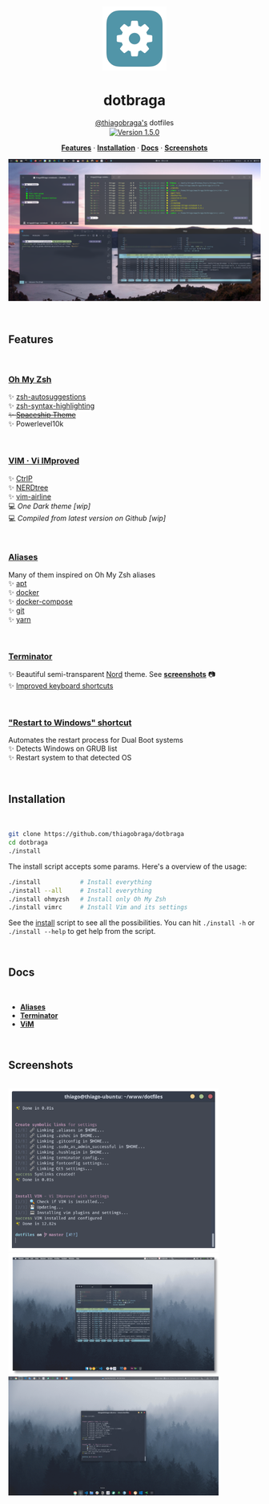 <p align="center">
  <img src="./images/icons/config-icon.png" width="128" />
</p>

<h1 align="center">dotbraga</h1>

<p align="center">
  <a href="https://github.com/thiagobraga">@thiagobraga's</a> dotfiles<br>
  <a href="https://raw.githubusercontent.com/thiagobraga/todoist-userstyles/master/theme.user.css"><img src="https://img.shields.io/badge/version-1.5.0-929faf.svg" align="center" alt="Version 1.5.0"></a>
</p>

<p align="center">
  <b><a href="#features">Features</a></b> ·
  <b><a href="#installation">Installation</a></b> ·
  <b><a href="#docs">Docs</a></b> ·
  <b><a href="#screenshots">Screenshots</a></b>
</p>

<p align="center">
  <img src="./images/screenshots/dotbraga_ubuntu_2022-08-31_00-30-57.png" width="600" />
</p>

<br>

## Features

<br>

### [Oh My Zsh](https://ohmyz.sh)  

✨ [zsh-autosuggestions](https://github.com/zsh-users/zsh-autosuggestions)  
✨ [zsh-syntax-highlighting](https://github.com/zsh-users/zsh-syntax-highlighting)  
~~✨ [Spaceship Theme](https://denysdovhan.com/spaceship-prompt)~~  
✨ Powerlevel10k  

<br>

### [VIM · Vi IMproved](https://www.vim.org)  

✨ [CtrlP](https://kien.github.io/ctrlp.vim)  
✨ [NERDtree](https://github.com/preservim/nerdtree)  
✨ [vim-airline](https://github.com/vim-airline/vim-airline)  
💻 _One Dark theme [wip]_  
💻 _Compiled from latest version on Github [wip]_  

<br>

### [Aliases](./docs/aliases.md)  

Many of them inspired on Oh My Zsh aliases  
✨ [apt](./docs/aliases.md#apt)  
✨ [docker](./docs/aliases.md#docker)  
✨ [docker-compose](./docs/aliases.md#docker-compose)  
✨ [git](./docs/aliases.md#git)  
✨ [yarn](./docs/aliases.md#yarn)  

<br>

### [Terminator](./docs/terminator.md)  

✨ Beautiful semi-transparent [Nord](https://www.nordtheme.com) theme. See [**screenshots**](#screenshots) 📷  
✨ [Improved keyboard shortcuts](./docs/terminator.md#color-palette)

<br>

### ["Restart to Windows" shortcut](./src/dual-boot/windows.sh)

Automates the restart process for Dual Boot systems  
✨ Detects Windows on GRUB list  
✨ Restart system to that detected OS  

<br>

## Installation

<br>

``` sh
git clone https://github.com/thiagobraga/dotbraga
cd dotbraga
./install
```

The install script accepts some params. Here's a overview of the usage:

``` sh
./install           # Install everything
./install --all     # Install everything
./install ohmyzsh   # Install only Oh My Zsh
./install vimrc     # Install Vim and its settings
```

See the [install](./install) script to see all the possibilities. You can hit `./install -h` or `./install --help` to get help from the script.

<br>

## Docs

<br>

- [**Aliases**](./docs/aliases.md)
- [**Terminator**](./docs/terminator.md)
- [**ViM**](./docs/vim.md)

<br>

## Screenshots

<br>  

<img src="./images/screenshots/dotbraga_terminator_2020-04-06_00.21.png" width="420" />

<img src="./images/screenshots/dotbraga_macos_2020-04-07_13.53.png" width="420" />

<img src="./images/screenshots/dotbraga_ubuntu_2020-04-06_00.18.png" width="420" />

<!-- This project is tested with BrowserStack -->
